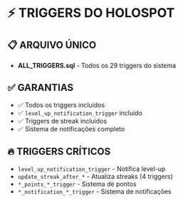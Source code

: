 # ⚡ TRIGGERS DO HOLOSPOT

## 📋 **ARQUIVO ÚNICO**

- **ALL_TRIGGERS.sql** - Todos os 29 triggers do sistema

## ✅ **GARANTIAS**

- ✅ Todos os triggers incluídos
- ✅ `level_up_notification_trigger` incluído
- ✅ Triggers de streak incluídos
- ✅ Sistema de notificações completo

## 🔥 **TRIGGERS CRÍTICOS**

- `level_up_notification_trigger` - Notifica level-up
- `update_streak_after_*` - Atualiza streaks (4 triggers)
- `*_points_*_trigger` - Sistema de pontos
- `*_notification_*_trigger` - Sistema de notificações
